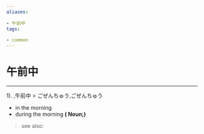 ```yaml
---
aliases:
    
- 午前中
tags:
    
- common
---
```


# 午前中
---
1).
,午前中 > ごぜんちゅう,ごぜんちゅう

- in the morning
- during the morning
**( Noun;)**
> see also: 
            
